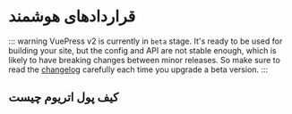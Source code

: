 # قرارداد‌های هوشمند
::: warning
VuePress v2 is currently in `beta` stage. It's ready to be used for building your site, but the config and API are not stable enough, which is likely to have breaking changes between minor releases. So make sure to read the [changelog](https://github.com/vuepress/vuepress-next/blob/main/CHANGELOG.md) carefully each time you upgrade a beta version.
:::

## کیف پول اتریوم چیست

